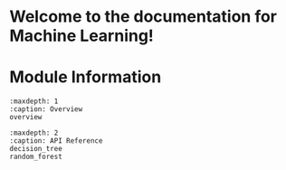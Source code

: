 # Welcome to the documentation for Machine Learning!

# Module Information


```{toctree}
:maxdepth: 1
:caption: Overview
overview
```

```{toctree}
:maxdepth: 2
:caption: API Reference
decision_tree
random_forest
```
